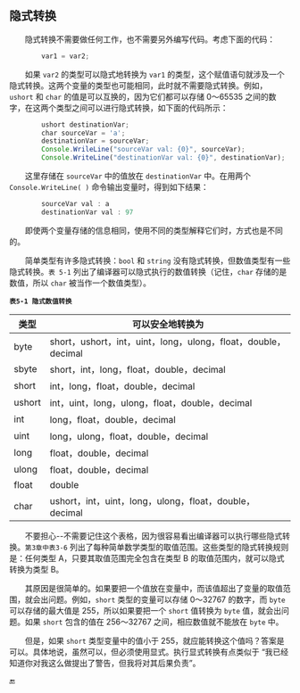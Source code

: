 ## 隐式转换

&emsp;&emsp;隐式转换不需要做任何工作，也不需要另外编写代码。考虑下面的代码：

```javascript
        var1 = var2;
```

&emsp;&emsp;如果 `var2` 的类型可以隐式地转换为 `var1` 的类型，这个赋值语句就涉及一个隐式转换。这两个变量的类型也可能相同，此时就不需要隐式转换。例如，`ushort` 和 `char` 的值是可以互换的，因为它们都可以存储 0～65535 之间的数字，在这两个类型之间可以进行隐式转换，如下面的代码所示：

```javascript
        ushort destinationVar;
        char sourceVar = 'a';
        destinationVar = sourceVar;
        Console.WrileLine("sourceVar val: {0}", sourceVar);
        Console.WriteLine("destinationVar val: {0}", destinationVar);
```

&emsp;&emsp;这里存储在 `sourceVar` 中的值放在 `destinationVar` 中。在用两个 `Console.WriteLine( )` 命令输出变量时，得到如下结果：

```javascript
        sourceVar val : a
        destinationVar val : 97
```

&emsp;&emsp;即使两个变量存储的信息相同，使用不同的类型解释它们时，方式也是不同的。

&emsp;&emsp;简单类型有许多隐式转换：`bool` 和 `string` 没有隐式转换，但数值类型有一些隐式转换。`表 5-1` 列出了编译器可以隐式执行的数值转换（记住，`char` 存储的是数值，所以 `char` 被当作一个数值类型）。

**`表5-1 隐式数值转换`**

| 类型 | 可以安全地转换为 |
|-|-|
| byte | short，ushort，int，uint，long，ulong，float，double，decimal |
| sbyte | short，int，long，float，double，decimal |
| short | int，long，float，double，decimal |
| ushort | int，uint，long，ulong，float，double，decimal |
| int | long，float，double，decimal |
| uint | long，ulong，float，double，decimal |
| long | float，double，decimal |
| ulong | float，double，decimal |
| float | double |
| char | ushort，int，uint，long，ulong，float，double，decimal |


&emsp;&emsp;不要担心--不需要记住这个表格，因为很容易看出编译器可以执行哪些隐式转换。`第3章中表3-6` 列出了每种简单数学类型的取值范围。这些类型的隐式转换规则是：任何类型 A，只要其取值范围完全包含在类型 B 的取值范围内，就可以隐式转换为类型 B。

&emsp;&emsp;其原因是很简单的。如果要把一个值放在变量中，而该值超出了变量的取值范围，就会出问题。例如，`short` 类型的变量可以存储 0～32767 的数字，而 `byte` 可以存储的最大值是 255，所以如果要把一个 `short` 值转换为 `byte` 值，就会出问题。如果 `short` 包含的值在 256～32767 之间，相应数值就不能放在 `byte` 中。

&emsp;&emsp;但是，如果 `short` 类型变量中的值小于 255，就应能转换这个值吗？答案是可以。具体地说，虽然可以，但必须使用显式。执行显式转换有点类似于 “我已经知道你对我这么做提出了警告，但我将对其后果负责”。






















🔚